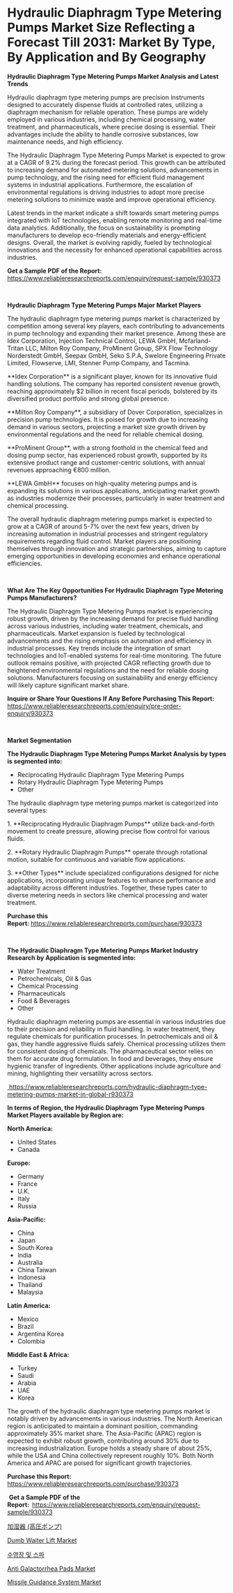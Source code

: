 <p><h1>Hydraulic Diaphragm Type Metering Pumps Market Size Reflecting a Forecast Till 2031: Market By Type, By Application and By Geography</h1></p><p><strong>Hydraulic Diaphragm Type Metering Pumps Market Analysis and Latest Trends</strong></p>
<p><p>Hydraulic diaphragm type metering pumps are precision instruments designed to accurately dispense fluids at controlled rates, utilizing a diaphragm mechanism for reliable operation. These pumps are widely employed in various industries, including chemical processing, water treatment, and pharmaceuticals, where precise dosing is essential. Their advantages include the ability to handle corrosive substances, low maintenance needs, and high efficiency.</p><p>The Hydraulic Diaphragm Type Metering Pumps Market is expected to grow at a CAGR of 9.2% during the forecast period. This growth can be attributed to increasing demand for automated metering solutions, advancements in pump technology, and the rising need for efficient fluid management systems in industrial applications. Furthermore, the escalation of environmental regulations is driving industries to adopt more precise metering solutions to minimize waste and improve operational efficiency. </p><p>Latest trends in the market indicate a shift towards smart metering pumps integrated with IoT technologies, enabling remote monitoring and real-time data analytics. Additionally, the focus on sustainability is prompting manufacturers to develop eco-friendly materials and energy-efficient designs. Overall, the market is evolving rapidly, fueled by technological innovations and the necessity for enhanced operational capabilities across industries.</p></p>
<p><strong>Get a Sample PDF of the Report:&nbsp;</strong> <a href="https://www.reliableresearchreports.com/enquiry/request-sample/930373">https://www.reliableresearchreports.com/enquiry/request-sample/930373</a></p>
<p>&nbsp;</p>
<p><strong>Hydraulic Diaphragm Type Metering Pumps Major Market Players</strong></p>
<p><p>The hydraulic diaphragm type metering pumps market is characterized by competition among several key players, each contributing to advancements in pump technology and expanding their market presence. Among these are Idex Corporation, Injection Technical Control, LEWA GmbH, Mcfarland-Tritan LLC, Milton Roy Company, ProMinent Group, SPX Flow Technology Norderstedt GmbH, Seepax GmbH, Seko S.P.A, Swelore Engineering Private Limited, Flowserve, LMI, Stenner Pump Company, and Tacmina.</p><p>**Idex Corporation** is a significant player, known for its innovative fluid handling solutions. The company has reported consistent revenue growth, reaching approximately $2 billion in recent fiscal periods, bolstered by its diversified product portfolio and strong global presence.</p><p>**Milton Roy Company**, a subsidiary of Dover Corporation, specializes in precision pump technologies. It is poised for growth due to increasing demand in various sectors, projecting a market size growth driven by environmental regulations and the need for reliable chemical dosing.</p><p>**ProMinent Group**, with a strong foothold in the chemical feed and dosing pump sector, has experienced robust growth, supported by its extensive product range and customer-centric solutions, with annual revenues approaching €800 million.</p><p>**LEWA GmbH** focuses on high-quality metering pumps and is expanding its solutions in various applications, anticipating market growth as industries modernize their processes, particularly in water treatment and chemical processing.</p><p>The overall hydraulic diaphragm metering pumps market is expected to grow at a CAGR of around 5-7% over the next few years, driven by increasing automation in industrial processes and stringent regulatory requirements regarding fluid control. Market players are positioning themselves through innovation and strategic partnerships, aiming to capture emerging opportunities in developing economies and enhance operational efficiencies.</p></p>
<p>&nbsp;</p>
<p><strong>What Are The Key Opportunities For Hydraulic Diaphragm Type Metering Pumps Manufacturers?</strong></p>
<p><p>The Hydraulic Diaphragm Type Metering Pumps market is experiencing robust growth, driven by the increasing demand for precise fluid handling across various industries, including water treatment, chemicals, and pharmaceuticals. Market expansion is fueled by technological advancements and the rising emphasis on automation and efficiency in industrial processes. Key trends include the integration of smart technologies and IoT-enabled systems for real-time monitoring. The future outlook remains positive, with projected CAGR reflecting growth due to heightened environmental regulations and the need for reliable dosing solutions. Manufacturers focusing on sustainability and energy efficiency will likely capture significant market share.</p></p>
<p><strong>Inquire or Share Your Questions If Any Before Purchasing This Report:</strong> <a href="https://www.reliableresearchreports.com/enquiry/pre-order-enquiry/930373">https://www.reliableresearchreports.com/enquiry/pre-order-enquiry/930373</a></p>
<p>&nbsp;</p>
<p><strong>Market Segmentation</strong></p>
<p><strong>The Hydraulic Diaphragm Type Metering Pumps Market Analysis by types is segmented into:</strong></p>
<p><ul><li>Reciprocating Hydraulic Diaphragm Type Metering Pumps</li><li>Rotary Hydraulic Diaphragm Type Metering Pumps</li><li>Other</li></ul></p>
<p><p>The hydraulic diaphragm type metering pumps market is categorized into several types: </p><p>1. **Reciprocating Hydraulic Diaphragm Pumps** utilize back-and-forth movement to create pressure, allowing precise flow control for various fluids. </p><p>2. **Rotary Hydraulic Diaphragm Pumps** operate through rotational motion, suitable for continuous and variable flow applications. </p><p>3. **Other Types** include specialized configurations designed for niche applications, incorporating unique features to enhance performance and adaptability across different industries. Together, these types cater to diverse metering needs in sectors like chemical processing and water treatment.</p></p>
<p><strong>Purchase this Report:&nbsp;</strong><a href="https://www.reliableresearchreports.com/purchase/930373">https://www.reliableresearchreports.com/purchase/930373</a></p>
<p>&nbsp;</p>
<p><strong>The Hydraulic Diaphragm Type Metering Pumps Market Industry Research by Application is segmented into:</strong></p>
<p><ul><li>Water Treatment</li><li>Petrochemicals, Oil & Gas</li><li>Chemical Processing</li><li>Pharmaceuticals</li><li>Food & Beverages</li><li>Other</li></ul></p>
<p><p>Hydraulic diaphragm metering pumps are essential in various industries due to their precision and reliability in fluid handling. In water treatment, they regulate chemicals for purification processes. In petrochemicals and oil & gas, they handle aggressive fluids safely. Chemical processing utilizes them for consistent dosing of chemicals. The pharmaceutical sector relies on them for accurate drug formulation. In food and beverages, they ensure hygienic transfer of ingredients. Other applications include agriculture and mining, highlighting their versatility across sectors.</p></p>
<p><a href="https://www.reliableresearchreports.com/hydraulic-diaphragm-type-metering-pumps-market-in-global-r930373">&nbsp;https://www.reliableresearchreports.com/hydraulic-diaphragm-type-metering-pumps-market-in-global-r930373</a></p>
<p><strong>In terms of Region, the Hydraulic Diaphragm Type Metering Pumps Market Players available by Region are:</strong></p>
<p>
    <p> <strong> North America: </strong>
        <ul>
            <li>United States</li>
            <li>Canada</li>
        </ul>
        </p> 
    <p> <strong> Europe: </strong>
        <ul>
            <li>Germany</li>
            <li>France</li>
            <li>U.K.</li>
            <li>Italy</li>
            <li>Russia</li>
        </ul>
        </p> 
    <p> <strong> Asia-Pacific: </strong>
        <ul>
            <li>China</li>
            <li>Japan</li>
            <li>South Korea</li>
            <li>India</li>
            <li>Australia</li>
            <li>China Taiwan</li>
            <li>Indonesia</li>
            <li>Thailand</li>
            <li>Malaysia</li>
        </ul>
        </p> 
    <p> <strong> Latin America: </strong>
        <ul>
            <li>Mexico</li>
            <li>Brazil</li>
            <li>Argentina Korea</li>
            <li>Colombia</li>
        </ul>
        </p> 
    <p> <strong> Middle East & Africa: </strong>
        <ul>
            <li>Turkey</li>
            <li>Saudi</li>
            <li>Arabia</li>
            <li>UAE</li>
            <li>Korea</li>
        </ul>
    </p>
    </p>
<p><p>The growth of the hydraulic diaphragm type metering pumps market is notably driven by advancements in various industries. The North American region is anticipated to maintain a dominant position, commanding approximately 35% market share. The Asia-Pacific (APAC) region is expected to exhibit robust growth, contributing around 30% due to increasing industrialization. Europe holds a steady share of about 25%, while the USA and China collectively represent roughly 10%. Both North America and APAC are poised for significant growth trajectories.</p></p>
<p><strong>Purchase this Report: </strong><a href="https://www.reliableresearchreports.com/purchase/930373">https://www.reliableresearchreports.com/purchase/930373</a></p>
<p>&nbsp;<strong>Get a Sample PDF of the Report:&nbsp;&nbsp;</strong><a href="https://www.reliableresearchreports.com/enquiry/request-sample/930373">https://www.reliableresearchreports.com/enquiry/request-sample/930373</a></p>
<p><strong></strong></p>
<p><p><a href="https://medium.com/@ismaelblick2023/humidifier-high-pressure-pumps-market-%E3%81%AE%E3%82%B0%E3%83%AD%E3%83%BC%E3%83%90%E3%83%AB%E5%B8%82%E5%A0%B4%E6%A6%82%E8%A6%81%E3%81%AF-%E4%B8%96%E7%95%8C%E3%81%8A%E3%82%88%E3%81%B3%E4%B8%BB%E8%A6%81%E5%B8%82%E5%A0%B4%E3%81%AB%E3%81%8A%E3%81%91%E3%82%8B%E6%A5%AD%E7%95%8C%E3%81%AB%E5%BD%B1%E9%9F%BF%E3%82%92%E4%B8%8E%E3%81%88%E3%82%8B%E4%B8%BB%E8%A6%81%E3%81%AA%E3%83%88%E3%83%AC%E3%83%B3%E3%83%89%E3%81%AB%E3%81%A4%E3%81%84%E3%81%A6-%E7%8B%AC%E8%87%AA%E3%81%AE%E8%A6%96%E7%82%B9%E3%82%92%E6%8F%90%E4%BE%9B%E3%81%97%E3%81%BE%E3%81%99-950480555b93">加湿器 (高圧ポンプ)</a></p><p><a href="https://medium.com/@joanne.alsop6545/in-the-dumb-waiter-lift-market-the-main-focus-is-on-keeping-costs-low-and-getting-the-most-out-d6b4a7465403">Dumb Waiter Lift Market</a></p><p><a href="https://medium.com/@feliciasummers98/swimming-pool-and-spa-market-%EC%9D%98-%EA%B8%80%EB%A1%9C%EB%B2%8C-%EC%8B%9C%EC%9E%A5-%EA%B0%9C%EC%9A%94%EB%8A%94-%EC%A0%84-%EC%84%B8%EA%B3%84-%EB%B0%8F-%EC%A3%BC%EC%9A%94-%EC%8B%9C%EC%9E%A5%EC%9D%98-%EC%82%B0%EC%97%85%EC%97%90-%EC%98%81%ED%96%A5%EC%9D%84-%EB%AF%B8%EC%B9%98%EB%8A%94-%EC%A3%BC%EC%9A%94-%ED%8A%B8%EB%A0%8C%EB%93%9C%EC%97%90-%EB%8C%80%ED%95%9C-%EB%8F%85%ED%8A%B9%ED%95%9C-%EA%B4%80%EC%A0%90%EC%9D%84-%EC%A0%9C%EA%B3%B5%ED%95%A9%EB%8B%88%EB%8B%A4-75a11fe22ed5">수영장 및 스파</a></p><p><a href="https://github.com/AshrafKhan865/Market-Research-Report-List-1/blob/main/anti-galactorrhea-pads-market.md">Anti Galactorrhea Pads Market</a></p><p><a href="https://medium.com/@joanne.alsop6545/the-missile-guidance-system-market-has-grown-significantly-as-a-result-of-several-important-21ca8d5bbbe7">Missile Guidance System Market</a></p></p>